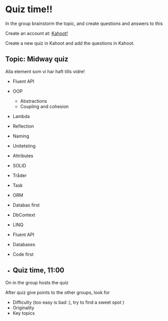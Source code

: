 # Quiz time!!

In the group brainstorm the topic, and create questions and answers to this

Create an account at: [Kahoot!](https://kahoot.com)

Create a new quiz in Kahoot and add the questions in Kahoot.

## Topic: Midway quiz

Alla element som vi har haft tills vidre!

- Fluent API

- OOP

  - Abstractions
  - Coupling and cohesion

- Lambda

- Reflection

- Naming

- Unitetsting

- Attributes

- SOLID

- Tråder

- Task

- ORM

- Databas first

- DbContext

- LINQ

- Fluent API

- Databases

- Code first

- ## Quiz time, 11:00


On in the group hosts the quiz

After quiz give points to the other groups, look for

- Difficulty (too easy is bad :), try to find a sweet spot )
- Originality
- Key topics